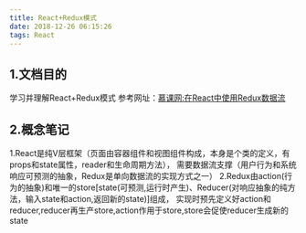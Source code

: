 ```yaml
---
title: React+Redux模式
date: 2018-12-26 06:15:26
tags: React
---
```

## 1.文档目的
学习并理解React+Redux模式
参考网址：[慕课网:在React中使用Redux数据流](https://www.imooc.com/learn/744)
## 2.概念笔记
1.React是纯V层框架（页面由容器组件和视图组件构成，本身是个类的定义，有props和state属性，reader和生命周期方法），
需要数据流支撑（用户行为和系统响应可预测的抽象，Redux是单向数据流的实现方式之一）
2.Redux由action(行为的抽象)和唯一的store[state(可预测,运行时产生)、Reducer(对响应抽象的纯方法，输入state和action,返回新的state)]组成，
实现时预先定义好action和reducer,reducer再生产store,action作用于store,store会促使reducer生成新的state
